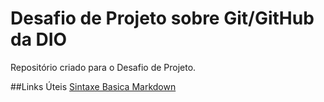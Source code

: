 # Desafio de Projeto sobre Git/GitHub da DIO
Repositório criado para o Desafio de Projeto.

##Links Úteis
[Sintaxe Basica Markdown](https://www.markdownguide.org/basic-syntax/)

